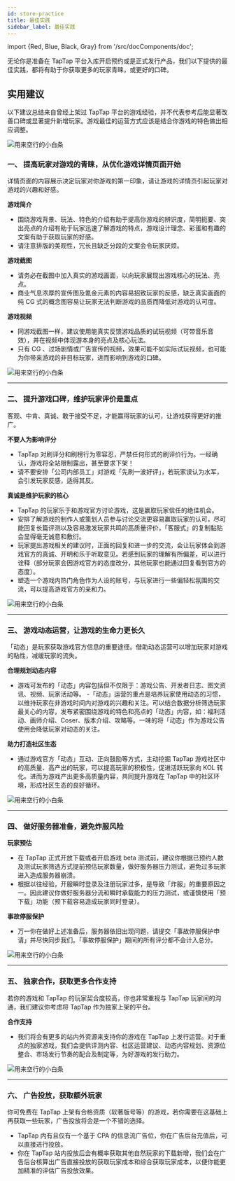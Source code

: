 ```yaml
---
id: store-practice
title: 最佳实践
sidebar_label: 最佳实践
---
```

import {Red, Blue, Black, Gray} from '/src/docComponents/doc';


无论你是准备在 TapTap 平台入库开启预约或是正式发行产品，我们以下提供的最佳实践，都将有助于你获取更多的玩家青睐，或更好的口碑。

## **实用建议**  

以下建议总结来自曾经上架过 TapTap 平台的游戏经验，并不代表参考后能显著改善口碑或显著提升新增玩家。游戏最佳的运营方式应该是结合你游戏的特色做出相应调整。 

![用来空行的小白条](https://img.tapimg.com/market/images/c53d78b9b120276b53f82aebb0d01537.png)  

### **一、 提高玩家对游戏的青睐，从优化游戏详情页面开始**  

详情页面的内容展示决定玩家对你游戏的第一印象，请让游戏的详情页引起玩家对游戏的兴趣和好感。  

**<Blue>游戏简介</Blue>**  
- 围绕游戏背景、玩法、特色的介绍有助于提高你游戏的辨识度，简明扼要、突出亮点的介绍有助于玩家迅速了解游戏的特点，游戏设计理念、彩蛋和有趣的文案有助于获取玩家的好感。
- 请注意排版的美观性，冗长且缺乏分段的文案会令玩家厌烦。

**<Blue>游戏截图</Blue>**  
- 请务必在截图中加入真实的游戏画面，以向玩家展现出游戏核心的玩法、亮点。
- 商业气息浓厚的宣传图及氪金元素的内容易招致玩家的反感，缺乏真实画面的纯 CG 式的概念图容易让玩家无法判断游戏的品质而降低对游戏的认可度。

**<Blue>游戏视频</Blue>**  
- 同游戏截图一样，建议使用能真实反馈游戏品质的试玩视频（可带音乐音效），并在视频中体现游本身的亮点及核心玩法。
- 只有 CG 、过场剧情或广告宣传的视频，效果可能不如实际试玩视频，也可能为你带来游戏的非目标玩家，进而影响到游戏的口碑。

![用来空行的小白条](https://img.tapimg.com/market/images/c53d78b9b120276b53f82aebb0d01537.png)   

---


### **二、 提升游戏口碑，维护玩家评价是重点**

客观、中肯、真诚、敢于接受不足，才能赢得玩家的认可，让游戏获得更好的推广。

**<Blue>不要人为影响评分</Blue>**  
 - TapTap 对刷评分和刷榜行为零容忍，严禁任何形式的刷评价行为。一经确认，游戏将全站限制露出，甚至要求下架！
 - 请不要安排「公司内部员工」对游戏「先刷一波好评」，若玩家误认为水军，会引发玩家反感，适得其反。 

**<Blue>真诚是维护玩家的核心</Blue>**  
 - TapTap 的玩家乐于和游戏官方讨论游戏，这是赢取玩家信任的绝佳机会。
 - 安排了解游戏的制作人或策划人员参与讨论交流更容易赢取玩家的认可，尽可能回复长篇评测以及容易激发玩家共鸣的高质量评价，「客服式」的复制黏贴会显得毫无诚意和敷衍。
 - 玩家提出游戏相关的建议时，正面的回复和进一步的交流，会让玩家体会到游戏官方的真诚、开明和乐于听取意见。若感到玩家的理解有所偏差，可以进行诠释（部分玩家会因游戏官方的态度改分，其他玩家也能通过回复看到官方的态度）。
 - 塑造一个游戏内热门角色作为人设的账号，与玩家进行一些偏轻松氛围的交流，可以提高游戏官方的亲和力。

![用来空行的小白条](https://img.tapimg.com/market/images/c53d78b9b120276b53f82aebb0d01537.png)  

---

### **三、 游戏动态运营，让游戏的生命力更长久**

「动态」是玩家获取游戏官方信息的重要途径。借助动态运营可以增加玩家对游戏的粘性，减缓玩家的流失。

**<Blue>合理规划动态内容</Blue>**  
- 游戏可发布的「动态」内容包括但不仅限于：游戏公告、开发者日志、图文资讯、视频、玩家活动等。
-「动态」运营的重点是培养玩家使用动态的习惯，以维持玩家在非游戏时间内对游戏的兴趣和关注。可以结合数据分析筛选玩家最关心的内容，发布紧密围绕游戏的特色和亮点的「动态」内容，如：福利活动、画师介绍、Coser、版本介绍、攻略等。一味的将「动态」作为游戏公告使用会降低玩家对动态的关注。

**<Blue>助力打造社区生态</Blue>**  
- 通过游戏官方「动态」互动、正向鼓励等方式，主动挖掘 TapTap 游戏社区中的高质量、高产出的玩家，可以提高玩家的积极性，促进活跃玩家向 KOL 转化。进而为游戏产出更多高质量内容，共同提升游戏在 TapTap 中的社区环境，形成社区生态的良好循环。

![用来空行的小白条](https://img.tapimg.com/market/images/c53d78b9b120276b53f82aebb0d01537.png)  

---

### **四、 做好服务器准备，避免炸服风险**  

**<Blue>玩家预估</Blue>**  
- 在 TapTap 正式开放下载或者开启游戏 beta 测试前，建议你根据已预约人数及测试玩家筛选方式提前预估玩家数量，做好服务器压力测试，避免过多玩家进入造成服务器崩溃。
- 根据以往经验，开服瞬时登录及注册玩家过多，是导致「炸服」的重要原因之一。因此建议你做好服务器分流和瞬时承载能力的压力测试，或谨慎使用「预下载」功能（预下载容易造成玩家同时登录）。

**<Blue>事故停服保护</Blue>**  
- 万一你在做好上述准备后，服务器依旧出现问题，请提交「事故停服保护申请」并尽快同步我们。「事故停服保护」期间的所有评分都不会计入总分。

![用来空行的小白条](https://img.tapimg.com/market/images/c53d78b9b120276b53f82aebb0d01537.png)  

---

### **五、 独家合作，获取更多合作支持**  

若你的游戏和 TapTap 的玩家契合度较高，你也非常重视与 TapTap 玩家间的沟通，我们建议你考虑将 TapTap 作为独家上架的平台。  

**<Blue>合作支持</Blue>**  
- 我们将会有更多的站内外资源来支持你的游戏在 TapTap 上发行运营。对于重点的独家游戏，我们会提供评测内容、社区运营建议、动态内容规划、资源位整合、市场发行节奏的配合及制定等，为好游戏的发行助力。

![用来空行的小白条](https://img.tapimg.com/market/images/c53d78b9b120276b53f82aebb0d01537.png)  

---

### **六、 广告投放，获取额外玩家**

你可免费在 TapTap 上架有合格资质（软著版号等）的游戏，若你需要在这基础上再获取一些玩家，广告投放将会是一个不错的选择。

 - TapTap 内有且仅有一个基于 CPA 的信息流广告位，你在广告后台充值后，可以直接进行投放。
 - 你在 TapTap 站内投放后会有概率获取其他自然玩家的下载新增，我们会在广告后台核算出广告直接投放的获取玩家成本和综合获取玩家成本，以便你能更加精准的评估广告投放效果。
